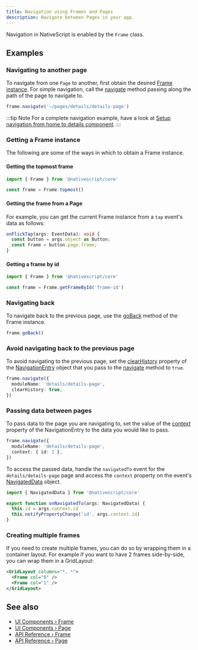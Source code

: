 ```yaml
---
title: Navigation using Frames and Pages
description: Navigate between Pages in your app.
---
```


Navigation in NativeScript is enabled by the `Frame` class.

## Examples

### Navigating to another page

To navigate from one `Page` to another, first obtain the desired [Frame instance](#getting-a-frame-instance).
For simple navigation, call the [navigate](#navigate) method passing along the path of the page to navigate to.

```ts
frame.navigate('~/pages/details/details-page')
```

:::tip Note
For a complete navigation example, have a look at [Setup navigation from home to details component](/tutorials/build-a-master-detail-app-with-plain-typescript#setup-navigation-from-home-to-details-component).
:::

### Getting a Frame instance

The following are some of the ways in which to obtain a Frame instance.

#### Getting the topmost frame

```ts
import { Frame } from '@nativescript/core'

const frame = Frame.topmost()
```

#### Getting the frame from a Page

For example, you can get the current Frame instance from a `tap` event's data as follows:

```ts
onFlickTap(args: EventData): void {
  const button = args.object as Button;
  const frame = button.page.frame;
}
```

#### Getting a frame by id

```ts
import { Frame } from '@nativescript/core'

const frame = Frame.getFrameById('frame-id')
```

### Navigating back

To navigate back to the previous page, use the [goBack](#goback) method of the Frame instance.

```ts
frame.goBack()
```

### Avoid navigating back to the previous page

To avoid navigating to the previous page, set the [clearHistory](#clearhistory) property of the [NavigationEntry](#navigation-entry-interface) object that you pass to the [navigate](#navigate) method to `true`.

```ts
frame.navigate({
  moduleName: 'details/details-page',
  clearHistory: true,
})
```

### Passing data between pages

To pass data to the page you are navigating to, set the value of the [context](#context) property of the NavigationEntry to the data you would like to pass.

```ts
frame.navigate({
  moduleName: 'details/details-page',
  context: { id: 2 },
})
```

To access the passed data, handle the `navigatedTo` event for the `details/details-page` page and access the `context` property on the event's [NavigatedData](https://docs.nativescript.org/api-reference/interfaces/navigateddata) object.

```ts
import { NavigatedData } from '@nativescript/core'

export function onNavigatedTo(args: NavigatedData) {
  this.id = args.context.id
  this.notifyPropertyChange('id', args.context.id)
}
```

### Creating multiple frames

If you need to create multiple frames, you can do so by wrapping them in a container layout. For example if you want to have 2 frames side-by-side, you can wrap them in a GridLayout:

```xml
<GridLayout columns="*, *">
  <Frame col="0" />
  <Frame col="1" />
</GridLayout>
```

## See also

- [UI Components › Frame](/ui/frame)
- [UI Components › Page](/ui/page)
- [API Reference › Frame](/api/class/Frame)
- [API Reference › Page](/api/class/Page)

